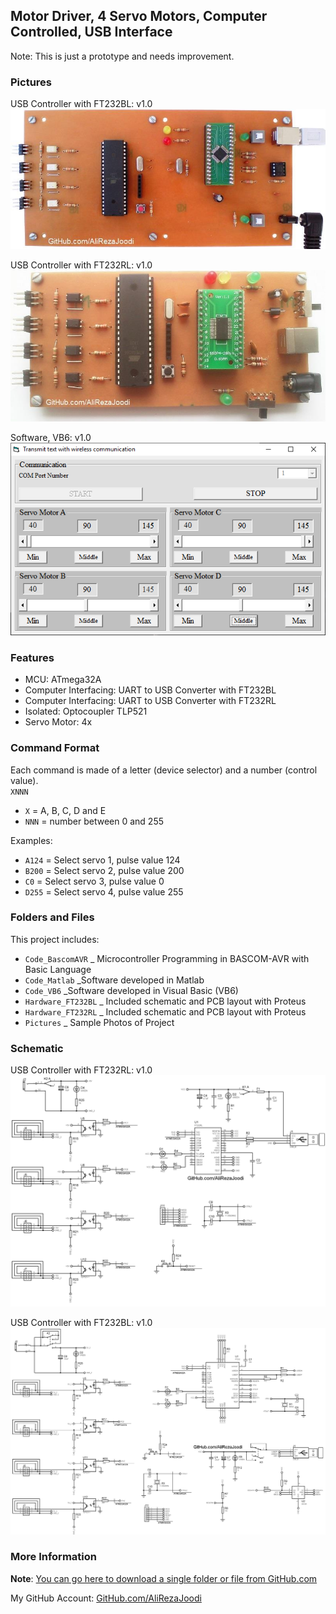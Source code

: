 ## Motor Driver, 4 Servo Motors, Computer Controlled, USB Interface
Note: This is just a prototype and needs improvement. 

### Pictures
USB Controller with FT232BL: v1.0  
![](Pictures/USB_FT232BL_v1.0.jpg)

USB Controller with FT232RL: v1.0  
![](Pictures/USB_FT232RL_v1.0.jpg)

Software, VB6: v1.0  
![](Code_VB6/v1.0.png)

### Features
- MCU: ATmega32A
- Computer Interfacing: UART to USB Converter with FT232BL
- Computer Interfacing: UART to USB Converter with FT232RL
- Isolated: Optocoupler TLP521
- Servo Motor: 4x

### Command Format 
Each command is made of a letter (device selector) and a number (control value).   
`XNNN`
- `X` = A, B, C, D and E
- `NNN` = number between 0 and 255

Examples:
- `A124` = Select servo 1, pulse value 124
- `B200` = Select servo 2, pulse value 200
- `C0` = Select servo 3, pulse value 0
- `D255` = Select servo 4, pulse value 255

### Folders and Files
This project includes:
- `Code_BascomAVR` _ Microcontroller Programming in BASCOM-AVR with Basic Language
- `Code_Matlab` _Software developed in Matlab
- `Code_VB6` _Software developed in Visual Basic (VB6)
- `Hardware_FT232BL` _ Included schematic and PCB layout with Proteus
- `Hardware_FT232RL` _ Included schematic and PCB layout with Proteus
- `Pictures` _ Sample Photos of Project

### Schematic
USB Controller with FT232RL: v1.0  
![](Hardware_FT232RL/v1.0.png)

USB Controller with FT232BL: v1.0  
![](Hardware_FT232BL/v1.1.png)

### More Information
**Note**: [You can go here to download a single folder or file from GitHub.com](https://minhaskamal.github.io/DownGit/#/home)

My GitHub Account: [GitHub.com/AliRezaJoodi](https://github.com/AliRezaJoodi)